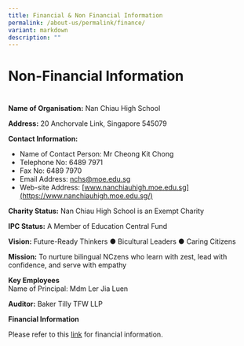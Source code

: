 ```yaml
---
title: Financial & Non Financial Information
permalink: /about-us/permalink/finance/
variant: markdown
description: ""
---
```

# **Non-Financial Information**
# 
**Name of Organisation:** Nan Chiau High School

**Address:** 20 Anchorvale Link, Singapore 545079

**Contact Information:**

*   Name of Contact Person: Mr Cheong Kit Chong
*   Telephone No: 6489 7971
*   Fax No: 6489 7970
*   Email Address: nchs@moe.edu.sg
*   Web-site Address: [www.nanchiauhigh.moe.edu.sg](https://www.nanchiauhigh.moe.edu.sg/)

**Charity Status:** Nan Chiau High School is an Exempt Charity

**IPC Status:** A Member of Education Central Fund

**Vision:** Future-Ready Thinkers ● Bicultural Leaders ● Caring Citizens

**Mission:** To nurture bilingual NCzens who learn with zest, lead with confidence, and serve with empathy

**Key Employees**  
Name of Principal: Mdm Ler Jia Luen

**Auditor:** Baker Tilly TFW LLP

**Financial Information**

Please refer to this [link](https://www.moe.gov.sg/-/media/files/about-us/financial-summary/2022/nan-chiau-high-school.pdf) for financial information.